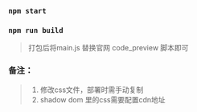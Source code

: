 
### `npm start`

### `npm run build`

> 打包后将main.js 替换官网 code_preview 脚本即可


### 备注：
  > 1. 修改css文件，部署时需手动复制
  > 2. shadow dom 里的css需要配置cdn地址
